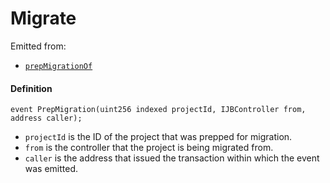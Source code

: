 # Migrate

Emitted from:

* [`prepMigrationOf`](/dev/api/contracts/or-controllers/jbcontroller/write/prepformigrationof.md)

#### Definition

```
event PrepMigration(uint256 indexed projectId, IJBController from, address caller);
```

* `projectId` is the ID of the project that was prepped for migration.
* `from` is the controller that the project is being migrated from.
* `caller` is the address that issued the transaction within which the event was emitted.
